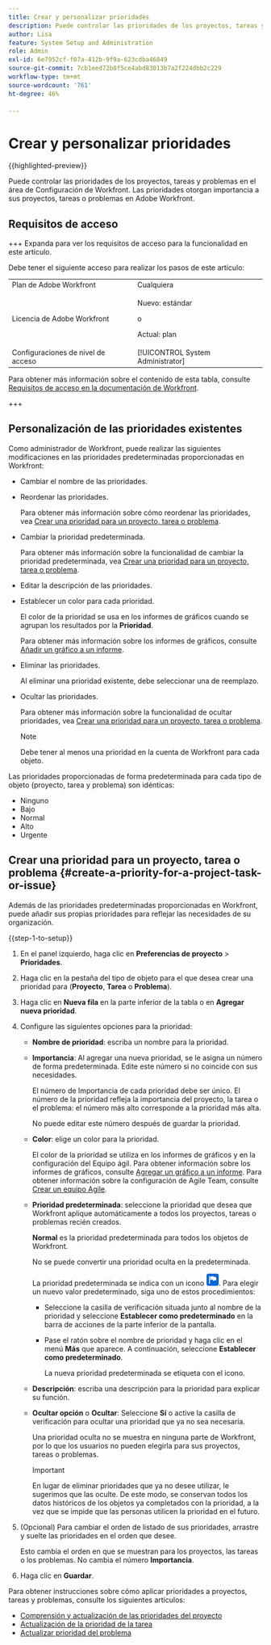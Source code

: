 ```yaml
---
title: Crear y personalizar prioridades
description: Puede controlar las prioridades de los proyectos, tareas y problemas en el área de Configuración de Workfront. Las prioridades otorgan importancia a sus proyectos, tareas o problemas en Adobe Workfront.
author: Lisa
feature: System Setup and Administration
role: Admin
exl-id: 6e7952cf-f07a-412b-9f9a-623cdba46849
source-git-commit: 7cb1eed72b0f5ce4abd83013b7a2f224dbb2c229
workflow-type: tm+mt
source-wordcount: '761'
ht-degree: 46%

---
```


# Crear y personalizar prioridades

{{highlighted-preview}}

<!--
DON'T DELETE, DRAFT OR HIDE THIS ARTICLE. IT IS LINKED TO THE PRODUCT, THROUGH THE CONTEXT SENSITIVE HELP LINKS.
-->

Puede controlar las prioridades de los proyectos, tareas y problemas en el área de Configuración de Workfront. Las prioridades otorgan importancia a sus proyectos, tareas o problemas en Adobe Workfront.

## Requisitos de acceso

+++ Expanda para ver los requisitos de acceso para la funcionalidad en este artículo.

Debe tener el siguiente acceso para realizar los pasos de este artículo:

<table style="table-layout:auto"> 
 <col> 
 <col> 
 <tbody> 
  <tr> 
   <td role="rowheader">Plan de Adobe Workfront</td> 
   <td>Cualquiera</td> 
  </tr> 
  <tr> 
   <td role="rowheader">Licencia de Adobe Workfront</td> 
   <td>
     <p>Nuevo: estándar</p>
     <p>o</p>
     <p>Actual: plan</p>
   </td> 
  </tr> 
  <tr> 
   <td role="rowheader">Configuraciones de nivel de acceso</td> 
   <td>[!UICONTROL System Administrator]</td>
  </tr> 
 </tbody> 
</table>

Para obtener más información sobre el contenido de esta tabla, consulte [Requisitos de acceso en la documentación de Workfront](/help/quicksilver/administration-and-setup/add-users/access-levels-and-object-permissions/access-level-requirements-in-documentation.md).

+++

## Personalización de las prioridades existentes

Como administrador de Workfront, puede realizar las siguientes modificaciones en las prioridades predeterminadas proporcionadas en Workfront:

* Cambiar el nombre de las prioridades.
* Reordenar las prioridades.

  Para obtener más información sobre cómo reordenar las prioridades, vea [Crear una prioridad para un proyecto, tarea o problema](#create-a-priority-for-a-project-task-or-issue).

* Cambiar la prioridad predeterminada.

  Para obtener más información sobre la funcionalidad de cambiar la prioridad predeterminada, vea [Crear una prioridad para un proyecto, tarea o problema](#create-a-priority-for-a-project-task-or-issue).

* Editar la descripción de las prioridades.
* Establecer un color para cada prioridad. 

  El color de la prioridad se usa en los informes de gráficos cuando se agrupan los resultados por la **Prioridad**.

  Para obtener más información sobre los informes de gráficos, consulte [Añadir un gráfico a un informe](../../../reports-and-dashboards/reports/creating-and-managing-reports/add-chart-report.md).

* Eliminar las prioridades.

  Al eliminar una prioridad existente, debe seleccionar una de reemplazo.

* Ocultar las prioridades.

  Para obtener más información sobre la funcionalidad de ocultar prioridades, vea [Crear una prioridad para un proyecto, tarea o problema](#create-a-priority-for-a-project-task-or-issue).

  >[!NOTE]
  >
  >Debe tener al menos una prioridad en la cuenta de Workfront para cada objeto.

Las prioridades proporcionadas de forma predeterminada para cada tipo de objeto (proyecto, tarea y problema) son idénticas:

* Ninguno
* Bajo
* Normal
* Alto
* Urgente

## Crear una prioridad para un proyecto, tarea o problema {#create-a-priority-for-a-project-task-or-issue}

Además de las prioridades predeterminadas proporcionadas en Workfront, puede añadir sus propias prioridades para reflejar las necesidades de su organización.

{{step-1-to-setup}}

1. En el panel izquierdo, haga clic en **Preferencias de proyecto** > **Prioridades**.

1. Haga clic en la pestaña del tipo de objeto para el que desea crear una prioridad para (**Proyecto**, **Tarea** o **Problema**).
1. Haga clic en <span class="preview">**Nueva fila** en la parte inferior de la tabla</span> o en **Agregar nueva prioridad**.
1. Configure las siguientes opciones para la prioridad:

   * **Nombre de prioridad**: escriba un nombre para la prioridad.
   * **Importancia**: Al agregar una nueva prioridad, se le asigna un número de forma predeterminada. Edite este número si no coincide con sus necesidades.

     El número de Importancia de cada prioridad debe ser único. El número de la prioridad refleja la importancia del proyecto, la tarea o el problema: el número más alto corresponde a la prioridad más alta.

     No puede editar este número después de guardar la prioridad.

   * **Color**: elige un color para la prioridad.

     El color de la prioridad se utiliza en los informes de gráficos y en la configuración del Equipo ágil. Para obtener información sobre los informes de gráficos, consulte [Agregar un gráfico a un informe](/help/quicksilver/reports-and-dashboards/reports/creating-and-managing-reports/add-chart-report.md). Para obtener información sobre la configuración de Agile Team, consulte [Crear un equipo Agile](/help/quicksilver/agile/get-started-with-agile-in-workfront/create-an-agile-team.md).

   * **Prioridad predeterminada**: seleccione la prioridad que desea que Workfront aplique automáticamente a todos los proyectos, tareas o problemas recién creados.

     **Normal** es la prioridad predeterminada para todos los objetos de Workfront.

     No se puede convertir una prioridad oculta en la predeterminada.

     <div class="preview">

     La prioridad predeterminada se indica con un icono ![Icono de prioridad predeterminado](assets/default-icon.png). Para elegir un nuevo valor predeterminado, siga uno de estos procedimientos:

      * Seleccione la casilla de verificación situada junto al nombre de la prioridad y seleccione **Establecer como predeterminado** en la barra de acciones de la parte inferior de la pantalla.
      * Pase el ratón sobre el nombre de prioridad y haga clic en el menú **Más** que aparece. A continuación, seleccione **Establecer como predeterminado**.

        La nueva prioridad predeterminada se etiqueta con el icono.

     </div>

   * **Descripción**: escriba una descripción para la prioridad para explicar su función.
   * <span class="preview">**Ocultar opción**</span> o **Ocultar**: <span class="preview">Seleccione **Sí**</span> o active la casilla de verificación para ocultar una prioridad que ya no sea necesaria.

     Una prioridad oculta no se muestra en ninguna parte de Workfront, por lo que los usuarios no pueden elegirla para sus proyectos, tareas o problemas.

     >[!IMPORTANT]
     >
     >En lugar de eliminar prioridades que ya no desee utilizar, le sugerimos que las oculte. De este modo, se conservan todos los datos históricos de los objetos ya completados con la prioridad, a la vez que se impide que las personas utilicen la prioridad en el futuro.

1. (Opcional) Para cambiar el orden de listado de sus prioridades, arrastre y suelte las prioridades en el orden que desee.

   Esto cambia el orden en que se muestran para los proyectos, las tareas o los problemas. No cambia el número **Importancia**.

1. Haga clic en **Guardar**.

Para obtener instrucciones sobre cómo aplicar prioridades a proyectos, tareas y problemas, consulte los siguientes artículos:

* [Comprensión y actualización de las prioridades del proyecto](../../../manage-work/projects/planning-a-project/project-priority.md)
* [Actualización de la prioridad de la tarea](../../../manage-work/tasks/task-information/task-priority.md)
* [Actualizar prioridad del problema](../../../manage-work/issues/issue-information/update-issue-priority.md)
